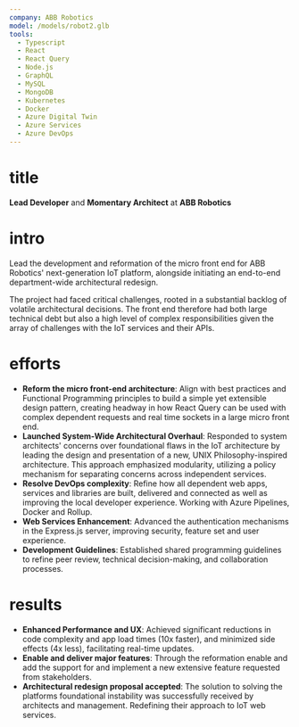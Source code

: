 ```yaml
---
company: ABB Robotics
model: /models/robot2.glb
tools:
  - Typescript
  - React
  - React Query
  - Node.js
  - GraphQL
  - MySQL
  - MongoDB
  - Kubernetes
  - Docker
  - Azure Digital Twin
  - Azure Services
  - Azure DevOps
---
```


# title

**Lead Developer** and **Momentary Architect** at **ABB Robotics**

# intro

Lead the development and reformation of the micro front end for ABB Robotics' next-generation IoT platform, alongside initiating an end-to-end department-wide architectural redesign.

The project had faced critical challenges, rooted in a substantial backlog of volatile architectural decisions. The front end therefore had both large technical debt but also a high level of complex responsibilities given the array of challenges with the IoT services and their APIs.

# efforts

- **Reform the micro front-end architecture**: Align with best practices and Functional Programming principles to build a simple yet extensible design pattern, creating headway in how React Query can be used with complex dependent requests and real time sockets in a large micro front end.
- **Launched System-Wide Architectural Overhaul**: Responded to system architects' concerns over foundational flaws in the IoT architecture by leading the design and presentation of a new, UNIX Philosophy-inspired architecture. This approach emphasized modularity, utilizing a policy mechanism for separating concerns across independent services.
- **Resolve DevOps complexity**: Refine how all dependent web apps, services and libraries are built, delivered and connected as well as improving the local developer experience. Working with Azure Pipelines, Docker and Rollup.
- **Web Services Enhancement**: Advanced the authentication mechanisms in the Express.js server, improving security, feature set and user experience.
- **Development Guidelines**: Established shared programming guidelines to refine peer review, technical decision-making, and collaboration processes.

# results

- **Enhanced Performance and UX**: Achieved significant reductions in code complexity and app load times (10x faster), and minimized side effects (4x less), facilitating real-time updates.
- **Enable and deliver major features**: Through the reformation enable and add the support for and implement a new extensive feature requested from stakeholders.
- **Architectural redesign proposal accepted**: The solution to solving the platforms foundational instability was successfully received by architects and management. Redefining their approach to IoT web services.
